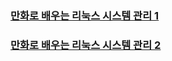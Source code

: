 ### [만화로 배우는 리눅스 시스템 관리 1](https://github.com/byonghwan-son/linuxsystem_management/blob/main/%EB%A7%8C%ED%99%94%EB%A1%9C%20%EB%B0%B0%EC%9A%B0%EB%8A%94%20%EB%A6%AC%EB%88%85%EC%8A%A4%20%EC%8B%9C%EC%8A%A4%ED%85%9C%20%EA%B4%80%EB%A6%AC%201.md)
### [만화로 배우는 리눅스 시스템 관리 2](https://github.com/byonghwan-son/linuxsystem_management/blob/main/%EB%A7%8C%ED%99%94%EB%A1%9C%20%EB%B0%B0%EC%9A%B0%EB%8A%94%20%EB%A6%AC%EB%88%85%EC%8A%A4%20%EC%8B%9C%EC%8A%A4%ED%85%9C%20%EA%B4%80%EB%A6%AC%202.md)
